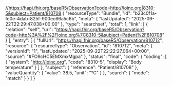 //https://hapi.fhir.org/baseR5/Observation?code=http://loinc.org|8310-5&subject=Patient/810708
{
    "resourceType": "Bundle",
    "id": "b23c0f1a-fe0e-4dab-825f-900ec66a5c6b",
    "meta": {
        "lastUpdated": "2025-09-22T22:29:47.038+00:00"
    },
    "type": "searchset",
    "total": 1,
    "link": [
        {
            "relation": "self",
            "url": "https://hapi.fhir.org/baseR5/Observation?code=http%3A%2F%2Floinc.org%7C8310-5&subject=Patient%2F810708"
        }
    ],
    "entry": [
        {
            "fullUrl": "https://hapi.fhir.org/baseR5/Observation/810712",
            "resource": {
                "resourceType": "Observation",
                "id": "810712",
                "meta": {
                    "versionId": "1",
                    "lastUpdated": "2025-09-22T22:22:27.064+00:00",
                    "source": "#FO9cHC5EMXmxMgpa"
                },
                "status": "final",
                "code": {
                    "coding": [
                        {
                            "system": "http://loinc.org",
                            "code": "8310-5",
                            "display": "Body temperature"
                        }
                    ]
                },
                "subject": {
                    "reference": "Patient/810708"
                },
                "valueQuantity": {
                    "value": 38.5,
                    "unit": "°C"
                }
            },
            "search": {
                "mode": "match"
            }
        }
    ]
}